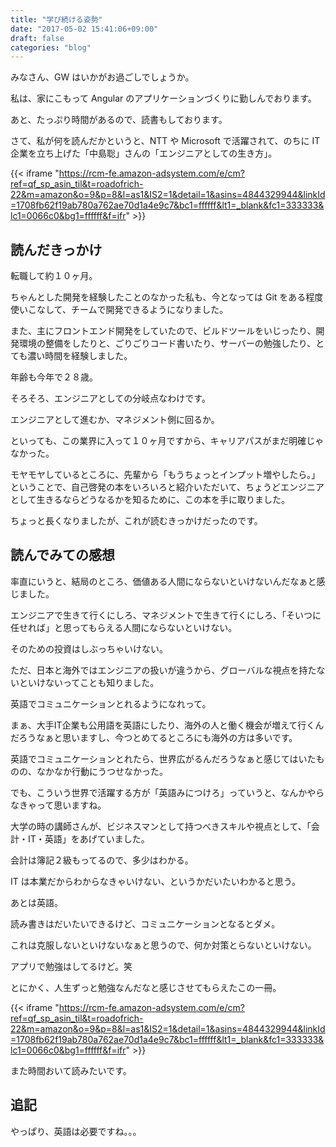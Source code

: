 ```yaml
---
title: "学び続ける姿勢"
date: "2017-05-02 15:41:06+09:00"
draft: false
categories: "blog"
---
```

みなさん、GW はいかがお過ごしでしょうか。

私は、家にこもって Angular のアプリケーションづくりに勤しんでおります。

あと、たっぷり時間があるので、読書もしております。

さて、私が何を読んだかというと、NTT や Microsoft で活躍されて、のちに IT 企業を立ち上げた「中島聡」さんの「エンジニアとしての生き方」。

{{< iframe "https://rcm-fe.amazon-adsystem.com/e/cm?ref=qf_sp_asin_til&t=roadofrich-22&m=amazon&o=9&p=8&l=as1&IS2=1&detail=1&asins=4844329944&linkId=1708fb62f19ab780a762ae70d1a4e9c7&bc1=ffffff&lt1=_blank&fc1=333333&lc1=0066c0&bg1=ffffff&f=ifr" >}}

## 読んだきっかけ

転職して約１０ヶ月。

ちゃんとした開発を経験したことのなかった私も、今となっては Git をある程度使いこなして、チームで開発できるようになりました。

また、主にフロントエンド開発をしていたので、ビルドツールをいじったり、開発環境の整備をしたりと、ごりごりコード書いたり、サーバーの勉強したり、とても濃い時間を経験しました。

年齢も今年で２８歳。

そろそろ、エンジニアとしての分岐点なわけです。

エンジニアとして進むか、マネジメント側に回るか。

といっても、この業界に入って１０ヶ月ですから、キャリアパスがまだ明確じゃなかった。

モヤモヤしているところに、先輩から「もうちょっとインプット増やしたら。」ということで、自己啓発の本をいろいろと紹介いただいて、ちょうどエンジニアとして生きるならどうなるかを知るために、この本を手に取りました。

ちょっと長くなりましたが、これが読むきっかけだったのです。

## 読んでみての感想

率直にいうと、結局のところ、価値ある人間にならないといけないんだなぁと感じました。

エンジニアで生きて行くにしろ、マネジメントで生きて行くにしろ、「そいつに任せれば」と思ってもらえる人間にならないといけない。

そのための投資はしぶっちゃいけない。

ただ、日本と海外ではエンジニアの扱いが違うから、グローバルな視点を持たないといけないってことも知りました。

英語でコミュニケーションとれるようになれって。

まぁ、大手IT企業も公用語を英語にしたり、海外の人と働く機会が増えて行くんだろうなぁと思いますし、今つとめてるところにも海外の方は多いです。

英語でコミュニケーションとれたら、世界広がるんだろうなぁと感じてはいたものの、なかなか行動にうつせなかった。

でも、こういう世界で活躍する方が「英語みにつけろ」っていうと、なんかやらなきゃって思いますね。

大学の時の講師さんが、ビジネスマンとして持つべきスキルや視点として、「会計・IT・英語」をあげていました。

会計は簿記２級もってるので、多少はわかる。

IT は本業だからわからなきゃいけない、というかだいたいわかると思う。

あとは英語。

読み書きはだいたいできるけど、コミュニケーションとなるとダメ。

これは克服しないといけないなぁと思うので、何か対策とらないといけない。

アプリで勉強はしてるけど。笑

とにかく、人生ずっと勉強なんだなと感じさせてもらえたこの一冊。

{{< iframe "https://rcm-fe.amazon-adsystem.com/e/cm?ref=qf_sp_asin_til&t=roadofrich-22&m=amazon&o=9&p=8&l=as1&IS2=1&detail=1&asins=4844329944&linkId=1708fb62f19ab780a762ae70d1a4e9c7&bc1=ffffff&lt1=_blank&fc1=333333&lc1=0066c0&bg1=ffffff&f=ifr" >}}

また時間おいて読みたいです。

## 追記

やっぱり、英語は必要ですね。。。